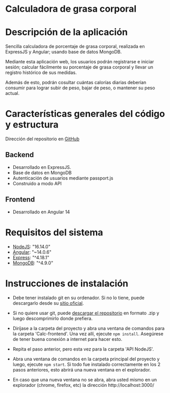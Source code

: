 
# Calculadora de grasa corporal

  

# Descripción de la aplicación

  

Sencilla calculadora de porcentaje de grasa corporal, realizada en ExpressJS y Angular; usando base de datos MongoDB.  

Mediante esta aplicación web, los usuarios podrán registrarse e iniciar sesión; calcular fácilmente su porcentaje de grasa corporal y llevar un registro histórico de sus medidas.

Además de esto, podrán cosultar cuántas calorías diarias deberían consumir para lograr subir de peso, bajar de peso, o mantener su peso actual.

  
  

# Características generales del código y estructura

  Dirección del repositorio en  <a  href="https://github.com/Metalkaiser/fat-perc-calc"  target="_blank">GitHub</a>

## Backend

  

- Desarrollado en ExpressJS.
- Base de datos en MongoDB
- Autenticación de usuarios mediante passport.js
- Construido a modo API

  

## Frontend

- Desarrollado en Angular 14

# Requisitos del sistema

  
  

-  <a  href="https://nodejs.org/es/download/"  target="_blank">NodeJS</a>: "16.14.0"
-  <a  href="https://angular.io/"  target="_blank">Angular</a>: "~14.0.6"
-  <a  href="https://www.npmjs.com/package/express"  target="_blank">Express</a>: "^4.18.1"
-  <a  href="https://www.npmjs.com/package/mongodb"  target="_blank">MongoDB</a>: "^4.9.0"

  
  

# Instrucciones de instalación

  

- Debe tener instalado git en su ordenador. Si no lo tiene, puede descargarlo desde su <a  href="https://git-scm.com/downloads"  target="_blank">sitio oficial</a>.

- Si no quiere usar git, puede <a  href="https://github.com/Metalkaiser/fat-perc-calc/archive/refs/heads/master.zip"  target="_blank">descargar el repositorio</a> en formato .zip y luego descomprimirlo donde prefiera.
- Diríjase a la carpeta del proyecto y abra una ventana de comandos para la carpeta 'Calc-frontend'. Una vez allí, ejecute `npm install`. Asegúrese de tener buena conexión a internet para hacer esto.
- Repita el paso anterior, pero esta vez para la carpeta 'API NodeJS'.
- Abra una ventana de comandos en la carpeta principal del proyecto y luego, ejecute `npm start`. Si todo fue instalado correctamente en los 2 pasos anteriores, esto abrirá una nueva ventana en el explorador.
- En caso que una nueva ventana no se abra, abra usted mismo en un explorador (chrome, firefox, etc) la dirección http://localhost:3000/

